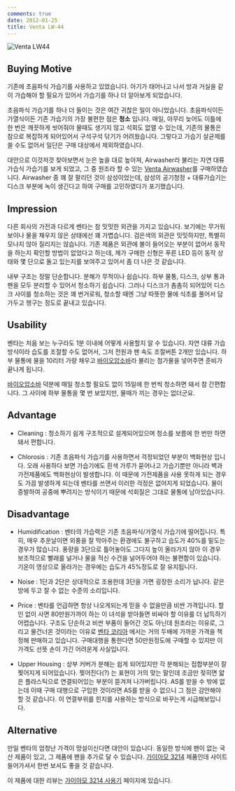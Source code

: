 ```yaml
---
comments: true
date: 2012-01-25
title: Venta LW-44
---
```


![Venta LW44](../media/page/review/venta-lw44.jpg)

Buying Motive
-------------

기존에 초음파식 가습기를 사용하고 있었습니다.
아기가 태어나고 나서 방과 거실을 같이 가습해야 할 필요가 있어서 가습기를 하나 더 알아보게 되었습니다.

초음파식 가습기를 하나 더 들이는 것은 여간 귀찮은 일이 아니었습니다.
초음파식이든 가열식이든 기존 가습기의 가장 불편한 점은 **청소** 입니다.
매일, 아무리 늦어도 이틀에 한 번은 깨끗하게 씻어줘야 물때도 생기지 않고 석회도 없앨 수 있는데,
기존의 물통은 참으로 복잡하게 되어있어서 구석구석 닦기가 어려웠습니다.
그렇다고 가습기 살균제를 쓸 수도 없어서 일단은 구매 대상에서 제외하였습니다.

대안으로 이것저것 찾아보면서 눈은 높을 대로 높아져,
Airwasher라 불리는 자연 대류가습식 가습기를 보게 되었고,
그 중 원조라 할 수 있는 [Venta Airwasher](http://www.venta-airwasher.com)를 구매하였습니다.
Airwasher 중 꽤 잘 팔리던 것이 삼성이었는데,
삼성의 공기청정 + 대류가습기는 디스크 부분에 녹이 생긴다고 하여 구매를 고민하였다가 포기했습니다.

Impression
----------

다른 회사의 가전과 다르게 벤타는 참 밋밋한 외관을 가지고 있습니다.
보기에는 무거워 보이나 물을 채우지 않은 상태에선 꽤 가볍습니다.
검은색의 외관은 밋밋하지만, 특별히 모나지 않아 질리지는 않습니다.
기존 제품은 외관에 불이 들어오는 부분이 없어서 동작을 하는지 확인할 방법이 없었다고 하는데,
제가 구매한 신형은 푸른 LED 등이 동작 상태와 몇 단으로 돌고 있는지를 보여주고 있어서 좀 더 나은 것 같습니다.

내부 구조는 정말 단순합니다.
분해가 무척이나 쉽습니다.
하부 물통, 디스크, 상부 통과 팬을 모두 분리할 수 있어서 청소하기 쉽습니다.
그러나 디스크가 촘촘히 되어있어 디스크 사이를 청소하는 것은 꽤 번거로워,
청소할 때엔 그냥 따뜻한 물에 식초를 풀어서 담가두고 헹구는 정도로 끝내고 있습니다.

Usability
---------

벤타는 처음 보는 누구라도 1분 이내에 어떻게 사용할지 알 수 있습니다.
자연 대류 가습 방식이라 습도를 조절할 수도 없어서,
그저 전원과 팬 속도 조절버튼 2개만 있습니다.
하부 물통에 물을 10리터 가량 채우고 [바이오압소바][]라 불리는 첨가물을 넣어주면 준비가 끝나게 됩니다.

[바이오압소바][] 덕분에 매일 청소할 필요도 없이 15일에 한 번씩 청소하면 돼서 참 간편합니다.
그 사이에 하부 물통을 몇 번 보았지만, 물때가 끼는 경우는 없더군요.

[바이오압소바]: http://www.amazon.com/Venta-Airwasher-6001436-Treatment-Additive/dp/B000P9BY2E/ref=sr_1_1?ie=UTF8&qid=1327462348&sr=8-1


Advantage
---------

- Cleaning : 청소하기 쉽게 구조적으로 설계되어있으며 청소를 보름에 한 번만
  하면 돼서 편합니다.

- Chlorosis : 기존 초음파식 가습기를 사용하면서 걱정되었던 부분이 백화현상
  입니다. 오래 사용하다 보면 가습기에도 흰색 가루가 묻어나고 가습기뿐만 아니라
  벽과 가전제품에도 백화현상이 발생합니다. 이 때문에 가전제품을 사용 못하게
  되는 경우도 가끔 발생하게 되는데 벤타를 쓰면서 이러한 걱정은 없어지게
  되었습니다. 물이 증발하여 공중에 뿌려지는 방식이기 때문에 석회질은 그대로
  물통에 남아있습니다.

Disadvantage
------------

- Humidification : 벤타의 가습력은 기존 초음파식/가열식 가습기에 떨어집니다.
  특히, 매우 추운날이면 외풍을 잘 막아주는 환경에도 불구하고 습도가 40%를
  밑도는 경우가 많습니다. 풍량을 3단으로 틀어놓아도 그다지 높이 올라가지 않아
  이 경우 보조적으로 빨래를 널거나 물을 적신 수건을 널어두어야 하는 불편함이
  있습니다. 기온이 영상으로 올라가는 경우에는 습도가 45%정도로 잘 유지됩니다.

- Noise : 1단과 2단은 상대적으로 조용한데 3단을 가면 굉장한 소리가
  납니다. 같은 방에 두고 잘 수 없는 수준의 소리입니다.

- Price : 벤타를 언급하면 항상 나오게되는게 믿을 수 없을만큼 비싼 가격입니다.
  할인 없이 사면 80만원가까이 하는 이 녀석을 받아들면 비싸야 할 이유를 더
  납득하기 어렵습니다. 구조도 단순하고 비싼 부품이 들어간 것도 아닌데 원조라는
  이유로, 그리고 물건너온 것이라는 이유로 [벤타
  코리아](http://www.venta.co.kr) 에서는 거의 두배에 가까운 가격을 책정해
  판매하고 있습니다.  구매대행을 통한다면 50만원정도에 구매할 수 있지만 이
  가격도 선뜻 손이 가긴 어려운게 사실입니다.

- Upper Housing : 상부 커버가 분해는 쉽게 되어있지만 각 분해되는 접합부분이 잘
  찢어지게 되어있습니다. 찢어진다(?) 는 표현이 거의 맞는 말인데 조금만 젖히면
  얇은 플라스틱으로 연결되어있는 부분이 뜯겨져 나가버립니다.  AS를 받을 수
  밖에 없는데 이때 구매 대행으로 구입한 것이라면 AS를 받을 수 없으니 그 점은
  감안해야 할 것 같습니다. 이 연결부위를 힌지를 사용하는 방식으로 바꾸는게
  시급해보입니다.

Alternative
-----------

만일 벤타의 엄청난 가격이 망설이신다면 대안이 있습니다.
동일한 방식에 팬이 없는 국산 제품이 있고, 그 제품에 팬을 추가로 달 수 있습니다.
[가이아모 3214](gaiamo-3214-plus.md) 제품인데 사이트 들어가셔서 한번 보셔도 좋을 것 같습니다.

이 제품에 대한 리뷰는 [가이아모 3214 사용기](gaiamo-3214-plus.md) 페이지에 있습니다.